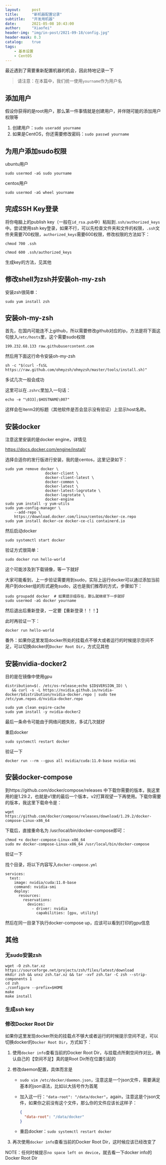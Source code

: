 ```yaml
---
layout:     post
title:      "新机器配置记录"
subtitle:   "开发用机器"
date:       2021-05-08 10:43:00
author:     "Xiaofei"
header-img: "img/in-post/2021-09-18/config.jpg"
header-mask: 0.3
catalog:    true
tags:
    - 基本设置
    - CentOS
---
```




最近遇到了需要重新配置机器的机会，因此特地记录一下

> 请注意：在本篇中，我们统一使用`yourname`作为用户名



## 添加用户

假设你获得的是root用户，那么第一件事情就是创建用户，并伴随可能的添加用户权限等

1. 创建用户：`sudo useradd yourname`
2. 如果是CentOS，你还需要修改密码：`sudo passwd yourname`



## 为用户添加sudo权限

ubuntu用户

`sudo usermod -aG sudo yourname` 

centos用户

`sudo usermod -aG wheel yourname` 



## 完成SSH Key登录

将你电脑上的publish key（一般在`id_rsa.pub`中）粘贴到`.ssh/authorized_keys`中。尝试使用ssh key登录，如果不行，可以先检查文件夹和文件的权限，`.ssh`文件夹需要700权限，`authorized_keys`需要600权限，修改权限的方法如下：

```
chmod 700 .ssh

chmod 600 .ssh/authorized_keys
```

生成key的方法，见其他



## 修改shell为zsh并安装oh-my-zsh

安装zsh很简单：

```
sudo yum install zsh
```



## 安装oh-my-zsh

首先，在国内可能连不上github，所以需要修改github对应的ip，方法是将下面这句放入`/etc/hosts`里，这个需要sudo权限

 ```
 199.232.68.133 raw.githubusercontent.com
 ```

然后用下面这行命令安装oh-my-zsh

`sh -c "$(curl -fsSL https://raw.github.com/ohmyzsh/ohmyzsh/master/tools/install.sh)"`

多试几次一般会成功



这里可以在`.zshrc`里加入一句话：

```
echo -e "\033];$HOSTNAME\007"
```

 这样会在iterm2的标题（其他软件是否会显示没有验证）上显示host名称。



## 安装docker

注意这里安装的是docker engine，详情见

https://docs.docker.com/engine/install/

选择合适你的发行版进行安装，我的是centos，这里记录如下：

```
sudo yum remove docker \
                  docker-client \
                  docker-client-latest \
                  docker-common \
                  docker-latest \
                  docker-latest-logrotate \
                  docker-logrotate \
                  docker-engine
sudo yum install -y yum-utils
sudo yum-config-manager \
    --add-repo \
    https://download.docker.com/linux/centos/docker-ce.repo
sudo yum install docker-ce docker-ce-cli containerd.io
```

然后启动docker

```
sudo systemctl start docker
```

验证方式很简单：

```
sudo docker run hello-world
```

这个可能涉及到下载镜像，等一下就好

大家可能看到，上一步验证需要用到sudo，实际上运行docker可以通过添加当前用户到docker组的形式避免sudo，这也是我们推荐的方式，步骤如下：

```
sudo groupadd docker  # 如果提示组存在，那么就继续下一步就好
sudo usermod -aG docker yourname
```

然后退出后重新登录，一定要【重新登录！！！】

此时再验证一下：

```
docker run hello-world
```



番外：如果你这里发现docker所处的挂载点不够大或者运行的时候提示空间不足，可以切换docker的`Docker Root Dir`，方式见其他



## 安装nvidia-docker2

目的是在镜像中使用gpu

```
distribution=$(. /etc/os-release;echo $ID$VERSION_ID) \
   && curl -s -L https://nvidia.github.io/nvidia-docker/$distribution/nvidia-docker.repo | sudo tee /etc/yum.repos.d/nvidia-docker.repo

sudo yum clean expire-cache
sudo yum install -y nvidia-docker2
```

最后一条命令可能由于网络问题失败，多试几次就好



重启docker

```
sudo systemctl restart docker
```

验证一下

```
docker run --rm --gpus all nvidia/cuda:11.0-base nvidia-smi
```



## 安装docker-compose

到https://github.com/docker/compose/releases 中下载你需要的版本，我这里用的是1.29.2，也就是v1里的最后一个版本，v2打算观望一下再使用。下载你需要的版本，我这里下载命令是：

```
wget https://github.com/docker/compose/releases/download/1.29.2/docker-compose-Linux-x86_64
```

下载后，直接重命名为 /usr/local/bin/docker-compose即可：

```
chmod +x docker-compose-Linux-x86_64
sudo mv docker-compose-Linux-x86_64 /usr/local/bin/docker-compose
```

验证一下

找个目录，将以下内容写入`docker-compose.yml`

```
services:
  test:
    image: nvidia/cuda:11.0-base
    command: nvidia-smi
    deploy:
      resources:
        reservations:
          devices:
            - driver: nvidia
              capabilities: [gpu, utility]
```

然后在同一目录下执行docker-compose up，应该可以看到打印的gpu信息





## 其他

### 无sudo安装zsh

```
wget -O zsh.tar.xz https://sourceforge.net/projects/zsh/files/latest/download
mkdir zsh && unxz zsh.tar.xz && tar -xvf zsh.tar -C zsh --strip-components 1
cd zsh
./configure --prefix=$HOME
make
make install
```



### 生成ssh key



### 修改Docker Root Dir

如果你这里发现docker所处的挂载点不够大或者运行的时候提示空间不足，可以切换docker的`Docker Root Dir`，方式如下：

1. 使用`docker info`查看当前的Docker Root Dir，与挂载点所剩空间作对比，确认自己的【空间不足】真的是Root Dir所在位置引起的

2. 修改daemon配置，具体而言是

   * `sudo vim /etc/docker/daemon.json`，注意这是一个json文件，需要满足基本的json语法，比如以大括号作为首尾

   * 加入这一行：`"data-root": "/data/docker"`，again，注意这是个json文件，如果你之前没有这个文件，那么你的文件应该长这样子：

     ```json
     {
       "data-root": "/data/docker"
     }
     ```

   * 重启docker：`sudo systemctl restart docker`

3. 再次使用`docker info`查看当前的Docker Root Dir，这时候应该已经改变了

NOTE：任何时候提示`no space left on device`，就去看一下docker info的Docker Root Dir

